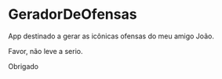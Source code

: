 # GeradorDeOfensas

App destinado a gerar as icônicas ofensas do meu amigo João.

Favor, não leve a serio.

Obrigado
